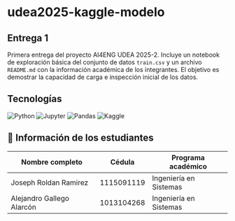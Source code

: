 # udea2025-kaggle-modelo

## Entrega 1
Primera entrega del proyecto AI4ENG UDEA 2025-2. Incluye un notebook de exploración básica del conjunto de datos `train.csv` y un archivo `README.md` con la información académica de los integrantes. El objetivo es demostrar la capacidad de carga e inspección inicial de los datos.

## Tecnologías
![Python](https://img.shields.io/badge/Python-3.10-blue?logo=python&logoColor=white)
![Jupyter](https://img.shields.io/badge/Jupyter-Notebook-orange?logo=jupyter&logoColor=white)
![Pandas](https://img.shields.io/badge/Pandas-DataFrame-lightgrey?logo=pandas&logoColor=black)
![Kaggle](https://img.shields.io/badge/Kaggle-Submission-blue?logo=kaggle&logoColor=white)

## 👤 Información de los estudiantes
| Nombre completo              | Cédula      | Programa académico       |
|-----------------------------|-------------|---------------------------|
| Joseph Roldan Ramirez       | 1115091119  | Ingeniería en Sistemas    |
| Alejandro Gallego Alarcón   | 1013104268  | Ingeniería en Sistemas    |

